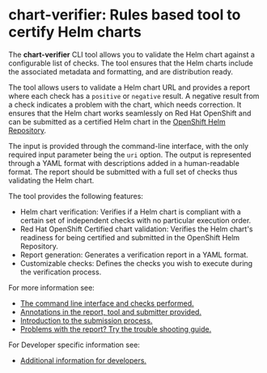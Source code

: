 # **chart-verifier**: Rules based tool to certify Helm charts

The **chart-verifier** CLI tool allows you to validate the Helm chart against a configurable list of checks. The tool ensures that the Helm charts include the associated metadata and formatting, and are distribution ready.

The tool allows users to validate a Helm chart URL and provides a report where each check has a `positive` or `negative` result. A negative result from a check indicates a problem with the chart, which needs correction. It ensures that the Helm chart works seamlessly on Red Hat OpenShift and can be submitted as a certified Helm chart in the [OpenShift Helm Repository](https://github.com/openshift-helm-charts).

The input is provided through the command-line interface, with the only required input parameter being the `uri` option. The output is represented through a YAML format with descriptions added in a human-readable format. The report should be submitted with a full set of checks thus validating the Helm chart.

The tool provides the following features:

-   Helm chart verification: Verifies if a Helm chart is compliant with a certain set of independent checks with no particular execution order.
-   Red Hat OpenShift Certified chart validation: Verifies the Helm chart's readiness for being certified and submitted in the OpenShift Helm Repository.    
-   Report generation: Generates a verification report in a YAML format.    
-   Customizable checks: Defines the checks you wish to execute during the verification process.

For more information see:

- [The command line interface and checks performed.](docs/helm-chart-checks.md)
- [Annotations in the report, tool and submitter provided.](docs/helm-chart-annotations.md)
- [Introduction to the submission process.](docs/helm-chart-submission.md)
- [Problems with the report? Try the trouble shooting guide.](docs/helm-chart-troubleshooting.md)

For Developer specific information see:

- [Additional information for developers.](docs/helm-chart-devlopers.md)

